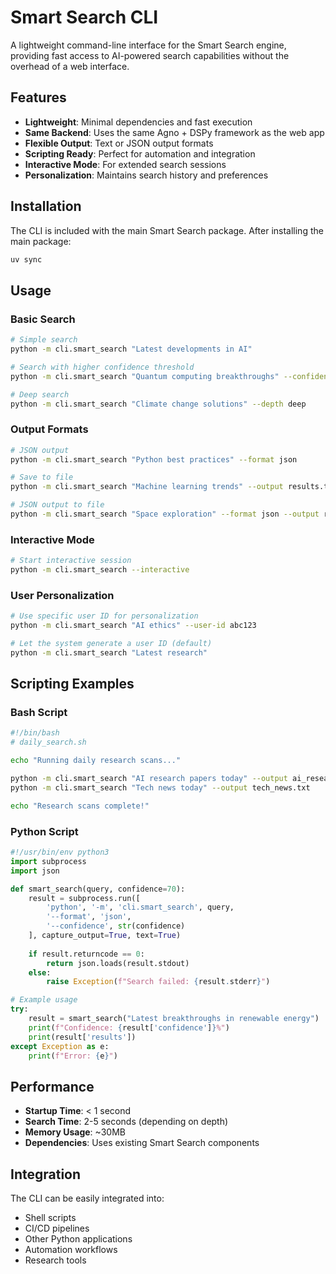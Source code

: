 # Smart Search CLI

A lightweight command-line interface for the Smart Search engine, providing fast access to AI-powered search capabilities without the overhead of a web interface.

## Features

- **Lightweight**: Minimal dependencies and fast execution
- **Same Backend**: Uses the same Agno + DSPy framework as the web app
- **Flexible Output**: Text or JSON output formats
- **Scripting Ready**: Perfect for automation and integration
- **Interactive Mode**: For extended search sessions
- **Personalization**: Maintains search history and preferences

## Installation

The CLI is included with the main Smart Search package. After installing the main package:

```bash
uv sync
```

## Usage

### Basic Search

```bash
# Simple search
python -m cli.smart_search "Latest developments in AI"

# Search with higher confidence threshold
python -m cli.smart_search "Quantum computing breakthroughs" --confidence 85

# Deep search
python -m cli.smart_search "Climate change solutions" --depth deep
```

### Output Formats

```bash
# JSON output
python -m cli.smart_search "Python best practices" --format json

# Save to file
python -m cli.smart_search "Machine learning trends" --output results.txt

# JSON output to file
python -m cli.smart_search "Space exploration" --format json --output results.json
```

### Interactive Mode

```bash
# Start interactive session
python -m cli.smart_search --interactive
```

### User Personalization

```bash
# Use specific user ID for personalization
python -m cli.smart_search "AI ethics" --user-id abc123

# Let the system generate a user ID (default)
python -m cli.smart_search "Latest research"
```

## Scripting Examples

### Bash Script

```bash
#!/bin/bash
# daily_search.sh

echo "Running daily research scans..."

python -m cli.smart_search "AI research papers today" --output ai_research.txt
python -m cli.smart_search "Tech news today" --output tech_news.txt

echo "Research scans complete!"
```

### Python Script

```python
#!/usr/bin/env python3
import subprocess
import json

def smart_search(query, confidence=70):
    result = subprocess.run([
        'python', '-m', 'cli.smart_search', query,
        '--format', 'json',
        '--confidence', str(confidence)
    ], capture_output=True, text=True)
    
    if result.returncode == 0:
        return json.loads(result.stdout)
    else:
        raise Exception(f"Search failed: {result.stderr}")

# Example usage
try:
    result = smart_search("Latest breakthroughs in renewable energy")
    print(f"Confidence: {result['confidence']}%")
    print(result['results'])
except Exception as e:
    print(f"Error: {e}")
```

## Performance

- **Startup Time**: < 1 second
- **Search Time**: 2-5 seconds (depending on depth)
- **Memory Usage**: ~30MB
- **Dependencies**: Uses existing Smart Search components

## Integration

The CLI can be easily integrated into:
- Shell scripts
- CI/CD pipelines
- Other Python applications
- Automation workflows
- Research tools